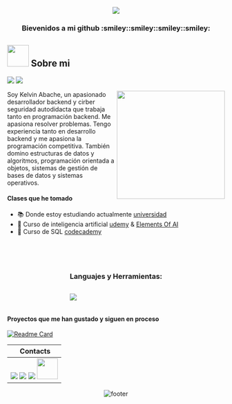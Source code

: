<!-- GIF HEADER -->
<p align="center">
<img src="https://i.pinimg.com/736x/95/7a/f5/957af5e5b16d038043dccc0a0d5daf4d.jpg">  
</p>
<h3 align="center"> Bievenidos a mi github :smiley::smiley::smiley::smiley:</h3>

<!-- BREVE DESCRIPCION -->
## <picture><img src = "https://github.com/7oSkaaa/7oSkaaa/blob/main/Images/about_me.gif?raw=true" width = 50px></picture> Sobre mi
<!-- VISTAS DEL PERFIL -->
<p> 
  <img src="https://komarev.com/ghpvc/?username=andermendoza&label=Profile%20views&color=0e75b6&style=flat"/> 
  <img src="https://img.shields.io/badge/Focus-Backend%20Development-dodgerblue" />
</p>
</p>

<picture><img align="right" src="https://github.com/7oSkaaa/7oSkaaa/blob/main/Images/Right_Side.gif?raw=true" width = 250px></picture>

Soy Kelvin Abache, un apasionado desarrollador backend y cirber seguridad autodidacta que trabaja tanto en programación backend. Me apasiona resolver problemas. Tengo experiencia tanto en desarrollo backend  y me apasiona la programación competitiva. También domino estructuras de datos y algoritmos, programación orientada a objetos, sistemas de gestión de bases de datos y sistemas operativos.



<h4>Clases que he tomado</h4>

- 📚 Donde estoy estudiando actualmente [universidad](http://www.unefa.edu.ve/)
- :orange_book: Curso de inteligencia artificial [udemy](https://www.udemy.com/) & [Elements Of AI](https://www.elementsofai.com/es/)
- :closed_book: Curso de SQL [codecademy](https://www.codecademy.com/search?query=sql&fromPrevSearch=7b6833c8-4bde-4179-9a11-70c41bd0b3e7)
  
<br><br>
<!-- LENGUAJES Y HERRAMIENTAS -->
<div style="display:grid;align-items:center;justify-content:center">
<h3>Languajes y Herramientas:</h3>
  <p>
  <a href="https://skillicons.dev">
    <img src="https://skillicons.dev/icons?i=git,js,py,fastapi,bash,nodejs,npm,mysql,linux" />
  </a>
  </p>
</div>


<h4>Proyectos que me han gustado y siguen en proceso</h4>

[![Readme Card](https://github-readme-stats.vercel.app/api/pin/?username=kelvinbache&repo=segurity)](https://github.com/Kelvinbache/segurity)

<div>
  
|‎ ‎ ‎ ‎ Contacts‎ ‎ ‎ ‎ |
| ----------|
| <a href="kelvinabache12@gmail.com"> <img src="https://skillicons.dev/icons?i=gmail"/></a> <a href="https://www.instagram.com/tegnoword?igsh=MXU3OW50OWZ4cmMzeg=="> <img src="https://skillicons.dev/icons?i=instagram"/></a> <a href="https://www.linkedin.com/in/kelvin-abache-50668a234?lipi=urn%3Ali%3Apage%3Ad_flagship3_profile_view_base_contact_details%3BdcIV1JO7QbqSGMAvqJnayg%3D%3D"> <img src="https://skillicons.dev/icons?i=linkedin"/></a> <a href="http://www.youtube.com/@tegnoword"> <img src="https://img.icons8.com/color/48/000000/youtube-play.png" style="height: 3rem"/>  </a>| 

</div>

<div align="center">
  <img src="https://capsule-render.vercel.app/api?color=0:1408d0,50:0860d0,100:08c4d0&height=100&section=footer&fontSize=30&type=waving&fontColor=fefefe"
  alt="footer" />
</div>
